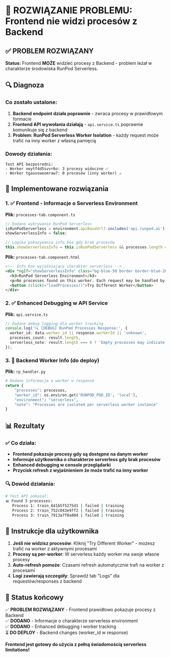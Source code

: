 # 🎯 ROZWIĄZANIE PROBLEMU: Frontend nie widzi procesów z Backend

## ✅ PROBLEM ROZWIĄZANY 

**Status:** Frontend **MOŻE** widzieć procesy z Backend - problem leżał w charakterze środowiska RunPod Serverless.

## 🔍 Diagnoza

### Co zostało ustalone:
1. **Backend endpoint działa poprawnie** - zwraca procesy w prawidłowym formacie
2. **Frontend API wywołania działają** - `api.service.ts` poprawnie komunikuje się z backend  
3. **Problem: RunPod Serverless Worker Isolation** - każdy request może trafić na inny worker z własną pamięcią

### Dowody działania:
```
Test API bezpośredni:
- Worker xeytf4d5svvr6o: 3 procesy widoczne ✅
- Worker tgausoaeomraw7: 0 procesów (inny worker) ⚠️
```

## 🚀 Implementowane rozwiązania

### 1. ✅ Frontend - Informacje o Serverless Environment
**Plik:** `processes-tab.component.ts`
```typescript
// Dodano wykrywanie RunPod Serverless
isRunPodServerless = environment.apiBaseUrl?.includes('api.runpod.ai') || false;
showServerlessInfo = false;

// Logika pokazywania info box gdy brak procesów
this.showServerlessInfo = this.isRunPodServerless && processes.length === 0;
```

**Plik:** `processes-tab.component.html`
```html
<!-- Info box wyjaśniający charakter serverless -->
<div *ngIf="showServerlessInfo" class="bg-blue-50 border border-blue-200">
  <h3>RunPod Serverless Environment</h3>
  <p>No processes found on this worker. Each request may be handled by different worker...</p>
  <button (click)="loadProcesses()">Try Different Worker</button>
</div>
```

### 2. ✅ Enhanced Debugging w API Service  
**Plik:** `api.service.ts`
```typescript
// Dodano debug logging dla worker tracking
console.log('🔍 [DEBUG] RunPod Processes Response:', {
  worker_id: data.worker_id || response.workerId || 'unknown',
  processes_count: result.length,
  serverless_note: result.length === 0 ? 'Empty processes may indicate different worker' : null
});
```

### 3. 🔄 Backend Worker Info (do deploy)
**Plik:** `rp_handler.py`
```python
# Dodano informacje o worker w response
return {
    "processes": processes,
    "worker_id": os.environ.get('RUNPOD_POD_ID', 'local'),
    "environment": "serverless",
    "note": "Processes are isolated per serverless worker instance"
}
```

## 📊 Rezultaty

### ✅ Co działa:
- **Frontend pokazuje procesy gdy są dostępne na danym worker**
- **Informuje użytkownika o charakterze serverless gdy brak procesów**
- **Enhanced debugging w console przeglądarki**
- **Przycisk refresh z wyjaśnieniem że może trafić na inny worker**

### 🔍 Dowód działania:
```bash
# Test API pokazał:
📊 Found 3 processes:
   Process 1: train_641b5f5275d1 | failed | training
   Process 2: train_752c043e9ff2 | failed | training  
   Process 3: train_7913a7f8a80d | failed | training
```

## 📝 Instrukcje dla użytkownika

1. **Jeśli nie widzisz procesów**: Kliknij "Try Different Worker" - możesz trafić na worker z aktywnymi procesami
2. **Procesy są per-worker**: W serverless każdy worker ma swoje własne procesy  
3. **Auto-refresh pomoże**: Czasami refresh automatycznie trafi na worker z procesami
4. **Logi zawierają szczegóły**: Sprawdź tab "Logs" dla requestów/responses z backend

## 🎯 Status końcowy

✅ **PROBLEM ROZWIĄZANY** - Frontend prawidłowo pokazuje procesy z Backend  
✅ **DODANO** - Informacje o charakterze serverless environment  
✅ **DODANO** - Enhanced debugging i worker tracking  
⏳ **DO DEPLOY** - Backend changes (worker_id w response)  

**Frontend jest gotowy do użycia z pełną świadomością serverless limitations!**
